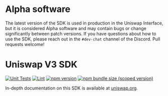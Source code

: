 # Alpha software

The latest version of the SDK is used in production in the Uniswap Interface,
but it is considered Alpha software and may contain bugs or change significantly between patch versions.
If you have questions about how to use the SDK, please reach out in the `#dev-chat` channel of the Discord.
Pull requests welcome!

# Uniswap V3 SDK

[![Unit Tests](https://github.com/Uniswap/uniswap-v3-sdk/workflows/Unit%20Tests/badge.svg)](https://github.com/Uniswap/uniswap-v3-sdk/actions?query=workflow%3A%22Unit+Tests%22)
[![Lint](https://github.com/Uniswap/uniswap-v3-sdk/workflows/Lint/badge.svg)](https://github.com/Uniswap/uniswap-v3-sdk/actions?query=workflow%3ALint)
[![npm version](https://img.shields.io/npm/v/@uniswap/v3-sdk/latest.svg)](https://www.npmjs.com/package/@uniswap/v3-sdk/v/latest)
[![npm bundle size (scoped version)](https://img.shields.io/bundlephobia/minzip/@uniswap/v3-sdk/latest.svg)](https://bundlephobia.com/result?p=@uniswap/v3-sdk@latest)

In-depth documentation on this SDK is available at [uniswap.org](https://docs.uniswap.org/).

